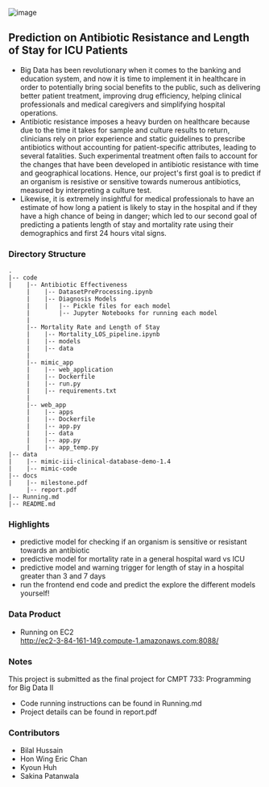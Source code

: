 ![image](https://user-images.githubusercontent.com/32183829/115143177-98417880-9ffa-11eb-997a-b1f18a4681cf.png)

## Prediction on Antibiotic Resistance and Length of Stay for ICU Patients
- Big Data has been revolutionary when it comes to the banking and education system, and now it is time to implement it in healthcare in order to potentially bring social benefits to the public, such as delivering better patient treatment, improving drug efficiency, helping clinical professionals and medical caregivers and simplifying hospital operations.  
- Antibiotic resistance imposes a heavy burden on healthcare because due to the time it takes for sample and culture results to return, clinicians rely on prior experience and static guidelines to prescribe antibiotics without accounting for patient-specific attributes, leading to several fatalities. Such experimental treatment often fails to account for the changes that have been developed in antibiotic resistance with time and geographical locations. Hence, our project's first goal is to predict if an organism is resistive or sensitive towards numerous antibiotics, measured by interpreting a culture test. 
- Likewise, it is extremely insightful for medical professionals to have an estimate of how long a patient is likely to stay in the hospital and if they have a high chance of being in danger; which led to our second goal of predicting a patients length of stay and mortality rate using their demographics and first 24 hours vital signs.

### Directory Structure
    .
    |-- code                                          
    |    |-- Antibiotic Effectiveness                          
         |    |-- DatasetPreProcessing.ipynb
         |    |-- Diagnosis Models
         |    |   |-- Pickle files for each model
         |        |-- Jupyter Notebooks for running each model
         |
         |-- Mortality Rate and Length of Stay
         |    |-- Mortality_LOS_pipeline.ipynb
         |    |-- models
         |    |-- data
         |
         |-- mimic_app
         |    |-- web_application
         |    |-- Dockerfile
         |    |-- run.py
         |    |-- requirements.txt
         |
         |-- web_app
         |    |-- apps
         |    |-- Dockerfile
         |    |-- app.py
         |    |-- data
         |    |-- app.py
         |    |-- app_temp.py
    |-- data                                          
    |    |-- mimic-iii-clinical-database-demo-1.4
    |    |-- mimic-code         
    |-- docs
    |    |-- milestone.pdf
         |-- report.pdf
    |-- Running.md
    |-- README.md
    
### Highlights
- predictive model for checking if an organism is sensitive or resistant towards an antibiotic
- predictive model for mortality rate in a general hospital ward vs ICU
- predictive model and warning trigger for length of stay in a hospital greater than 3 and 7 days
- run the frontend end code and predict the explore the different models yourself!

### Data Product
- Running on EC2 <br>
http://ec2-3-84-161-149.compute-1.amazonaws.com:8088/ <br>
    
### Notes
This project is submitted as the final project for CMPT 733: Programming for Big Data II
- Code running instructions can be found in Running.md
- Project details can be found in report.pdf
    
### Contributors
- Bilal Hussain
- Hon Wing Eric Chan
- Kyoun Huh
- Sakina Patanwala
